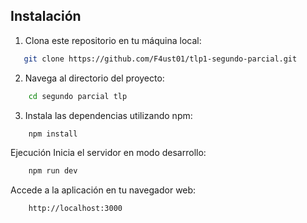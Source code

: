 ## Instalación

1. Clona este repositorio en tu máquina local:

```bash
   git clone https://github.com/F4ust01/tlp1-segundo-parcial.git
```

2. Navega al directorio del proyecto:

```bash
    cd segundo parcial tlp
```

3. Instala las dependencias utilizando npm:

```bash
    npm install
```

Ejecución
Inicia el servidor en modo desarrollo:

```bash
    npm run dev
```

Accede a la aplicación en tu navegador web:

```bash
    http://localhost:3000
```